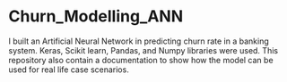 # Churn_Modelling_ANN
I built an Artificial Neural Network in predicting churn rate in a banking system. Keras, Scikit learn, Pandas, and Numpy libraries were used.
This repository also contain a documentation to show how the model can be used for real life case scenarios.
